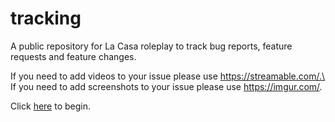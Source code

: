 # tracking
A public repository for La Casa roleplay to track bug reports, feature requests and feature changes.

If you need to add videos to your issue please use https://streamable.com/.\
If you need to add screenshots to your issue please use https://imgur.com/.

Click [here](https://github.com/la-casa-roleplay/tracking/issues/new/choose) to begin.
